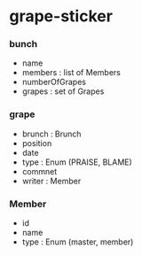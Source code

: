 # grape-sticker

### bunch
- name
- members : list of Members
- numberOfGrapes
- grapes : set of Grapes

### grape
- brunch : Brunch
- position
- date
- type : Enum (PRAISE, BLAME)
- commnet
- writer : Member

### Member
- id
- name
- type : Enum (master, member)
